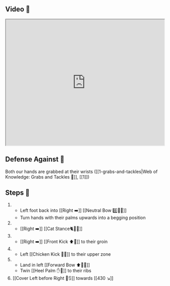 ## Video 🎥

<iframe src="https://www.youtube.com/embed/3Are4eApYS4?start=531" width="100%" height="400"></iframe>

## Defense Against 🤺

Both our hands are grabbed at their wrists ([[1-grabs-and-tackles|Web of Knowledge: Grabs and Tackles 🤝]], [[1]])

## Steps 👣

1. - Left foot back into [[Right ➡️]] [[Neutral Bow 0️⃣🧍‍♂️]]
   - Turn hands with their palms upwards into a begging position
1. - [[Right ➡️]] [[Cat Stance🐈🧍‍♂️]]
2. - [[Right ➡️]] [[Front Kick ⬆️🦵]] to their groin
3. - Left [[Chicken Kick 🐔🦵]] to their upper zone
4. - Land in left [[Forward Bow ⬆️🧍‍♂️]]
   - Twin [[Heel Palm ✋🌴]] to their ribs
6. [[Cover Left before Right 🦶🔃]] towards [[430 ↘️]]

